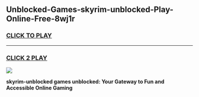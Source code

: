 
## Unblocked-Games-skyrim-unblocked-Play-Online-Free-8wj1r
<h3>
<a href="https://premium76.site?title=skyrim-unblocked&ref=26A">CLICK TO PLAY</a></h3>
<hr>

<h3>
<a href="https://premium76.site?title=skyrim-unblocked&ref=26A">CLICK 2 PLAY</a>
  
</h3>

<a href="https://premium76.site?title=skyrim-unblocked&ref=26A"><img src="https://clearcache.store/games.png"></a>


**skyrim-unblocked games unblocked: Your Gateway to Fun and Accessible Online Gaming**
